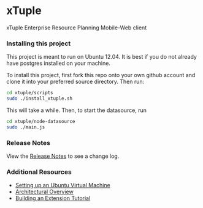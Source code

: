 xTuple
======

xTuple Enterprise Resource Planning Mobile-Web client


### Installing this project

This project is meant to run on Ubuntu 12.04. It is best if you do
not already have postgres installed on your machine.

To install this project, first fork this repo onto your own github account
and clone it into your preferred source directory. Then run:

```bash
cd xtuple/scripts
sudo ./install_xtuple.sh
```

This will take a while. Then, to start the datasource, run

```bash
cd xtuple/node-datasource
sudo ./main.js
```

### Release Notes

View the [Release Notes](RELEASE.md) to see a change log.

### Additional Resources

  * [Setting up an Ubuntu Virtual Machine](https://github.com/xtuple/xtuple/blob/master/docs/UBUNTU_SETUP.md)
  * [Architectural Overview](https://github.com/xtuple/xtuple/blob/master/docs/OVERVIEW.md)
  * [Building an Extension Tutorial](https://github.com/xtuple/xtuple-extensions/blob/master/docs/TUTORIAL.md)
